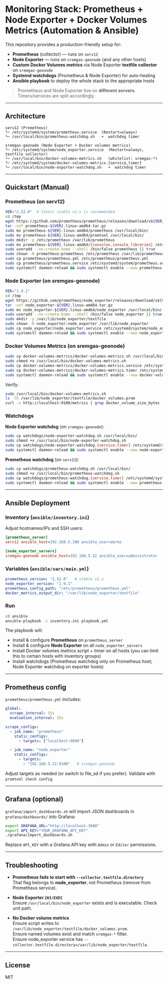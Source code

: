 # Monitoring Stack: Prometheus + Node Exporter + Docker Volumes Metrics (Automation & Ansible)

This repository provides a production-friendly setup for:
- **Prometheus** (collector) — runs on `serv12`
- **Node Exporter** — runs on `sremgas-geonode` (and any other hosts)
- **Custom Docker Volumes metrics** via Node Exporter **textfile collector** on `sremgas-geonode`
- **Systemd watchdogs** (Prometheus & Node Exporter) for auto-healing
- **Ansible playbook** to deploy the whole stack to the appropriate hosts

> Prometheus and Node Exporter live on **different servers**. Timers/services are split accordingly.

---

## Architecture

```
serv12 (Prometheus)
└─ /etc/systemd/system/prometheus.service  (Restart=always)
└─ /usr/local/bin/prometheus-watchdog.sh   +  watchdog timer

sremgas-geonode (Node Exporter + Docker volumes metrics)
└─ /etc/systemd/system/node_exporter.service  (Restart=always, textfile collector)
└─ /usr/local/bin/docker-volumes-metrics.sh   (whitelist: sremgas-*)
└─ /etc/systemd/system/docker-volumes-metrics.{service,timer}
└─ /usr/local/bin/node-exporter-watchdog.sh   +  watchdog timer
```

---

## Quickstart (Manual)

### Prometheus (on **serv12**)
```bash
VER="2.52.0"  # latest stable v2.x is recommended
cd /tmp
wget https://github.com/prometheus/prometheus/releases/download/v${VER}/prometheus-${VER}.linux-amd64.tar.gz
tar -xzf prometheus-${VER}.linux-amd64.tar.gz
sudo mv prometheus-${VER}.linux-amd64/prometheus /usr/local/bin/
sudo mv prometheus-${VER}.linux-amd64/promtool /usr/local/bin/
sudo mkdir -p /etc/prometheus /var/lib/prometheus
sudo mv prometheus-${VER}.linux-amd64/{consoles,console_libraries} /etc/prometheus/
sudo useradd --no-create-home --shell /bin/false prometheus || true
sudo chown -R prometheus:prometheus /etc/prometheus /var/lib/prometheus
sudo cp prometheus/prometheus.yml /etc/prometheus/prometheus.yml
sudo cp prometheus/prometheus.service /etc/systemd/system/prometheus.service
sudo systemctl daemon-reload && sudo systemctl enable --now prometheus
```

### Node Exporter (on **sremgas-geonode**)
```bash
VER="1.9.1"
cd /tmp
wget https://github.com/prometheus/node_exporter/releases/download/v${VER}/node_exporter-${VER}.linux-amd64.tar.gz
tar -xzf node_exporter-${VER}.linux-amd64.tar.gz
sudo mv node_exporter-${VER}.linux-amd64/node_exporter /usr/local/bin/
sudo useradd --no-create-home --shell /bin/false node_exporter || true
sudo mkdir -p /var/lib/node_exporter/textfile
sudo chown -R node_exporter:node_exporter /var/lib/node_exporter
sudo cp node_exporter/node_exporter.service /etc/systemd/system/node_exporter.service
sudo systemctl daemon-reload && sudo systemctl enable --now node_exporter
```

### Docker Volumes Metrics (on **sremgas-geonode**)
```bash
sudo cp docker-volumes-metrics/docker-volumes-metrics.sh /usr/local/bin/
sudo chmod +x /usr/local/bin/docker-volumes-metrics.sh
sudo cp docker-volumes-metrics/docker-volumes-metrics.service /etc/systemd/system/
sudo cp docker-volumes-metrics/docker-volumes-metrics.timer /etc/systemd/system/
sudo systemctl daemon-reload && sudo systemctl enable --now docker-volumes-metrics.timer
```
Verify:
```bash
sudo /usr/local/bin/docker-volumes-metrics.sh
ls -lh /var/lib/node_exporter/textfile/docker_volumes.prom
curl -s http://localhost:9100/metrics | grep docker_volume_size_bytes | head
```

### Watchdogs
**Node Exporter watchdog** (on `sremgas-geonode`):
```bash
sudo cp watchdogs/node-exporter-watchdog.sh /usr/local/bin/
sudo chmod +x /usr/local/bin/node-exporter-watchdog.sh
sudo cp watchdogs/node-exporter-watchdog.{service,timer} /etc/systemd/system/
sudo systemctl daemon-reload && sudo systemctl enable --now node-exporter-watchdog.timer
```

**Prometheus watchdog** (on `serv12`):
```bash
sudo cp watchdogs/prometheus-watchdog.sh /usr/local/bin/
sudo chmod +x /usr/local/bin/prometheus-watchdog.sh
sudo cp watchdogs/prometheus-watchdog.{service,timer} /etc/systemd/system/
sudo systemctl daemon-reload && sudo systemctl enable --now prometheus-watchdog.timer
```

---

## Ansible Deployment

### Inventory (`ansible/inventory.ini`)
Adjust hostnames/IPs and SSH users:
```ini
[prometheus_server]
serv12 ansible_host=192.168.5.100 ansible_user=darko

[node_exporter_servers]
sremgas-geonode ansible_host=192.168.5.22 ansible_user=administrator
```

### Variables (`ansible/vars/main.yml`)
```yaml
prometheus_version: "2.52.0"   # stable v2.x
node_exporter_version: "1.9.1"
prometheus_config_path: "/etc/prometheus/prometheus.yml"
docker_metrics_output_dir: "/var/lib/node_exporter/textfile"
```

### Run
```bash
cd ansible
ansible-playbook -i inventory.ini playbook.yml
```
The playbook will:
- Install & configure **Prometheus** on `prometheus_server`
- Install & configure **Node Exporter** on all `node_exporter_servers`
- Install Docker volumes metrics script + timer on all hosts (you can limit this to certain hosts with inventory groups)
- Install watchdogs (Prometheus watchdog only on Prometheus host; Node Exporter watchdog on exporter hosts)

---

## Prometheus config

`prometheus/prometheus.yml` includes:
```yaml
global:
  scrape_interval: 15s
  evaluation_interval: 15s

scrape_configs:
  - job_name: "prometheus"
    static_configs:
      - targets: ["localhost:9090"]

  - job_name: "node_exporter"
    static_configs:
      - targets:
        - "192.168.5.22:9100"   # sremgas-geonode
```
Adjust targets as needed (or switch to file_sd if you prefer). Validate with `promtool check config`.

---

## Grafana (optional)

`grafana/import_dashboards.sh` will import JSON dashboards in `grafana/dashboards/` into Grafana:
```bash
export GRAFANA_URL="http://localhost:3000"
export API_KEY="YOUR_GRAFANA_API_KEY"
./grafana/import_dashboards.sh
```
Replace `API_KEY` with a Grafana API key with `Admin` or `Editor` permissions.

---

## Troubleshooting

- **Prometheus fails to start with `--collector.textfile.directory`**  
  That flag belongs to **node_exporter**, not Prometheus (remove from Prometheus service).

- **Node Exporter `203/EXEC`**  
  Ensure `/usr/local/bin/node_exporter` exists and is executable. Check unit path.

- **No Docker volume metrics**  
  Ensure script writes to `/var/lib/node_exporter/textfile/docker_volumes.prom`.  
  Ensure named volumes exist and match `sremgas-*` filter.  
  Ensure node_exporter service has `--collector.textfile.directory=/var/lib/node_exporter/textfile`.

---

## License
MIT
